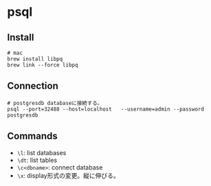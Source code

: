 # psql

## Install

```console
# mac
brew install libpq
brew link --force libpq
```

## Connection

```console
# postgresdb databaseに接続する。
psql --port=32488 --host=localhost   --username=admin --password postgresdb
```

## Commands

* `\l`: list databases
* `\dt`: list tables
* `\c<dbname>`: connect database
* `\x`: display形式の変更。縦に伸びる。
